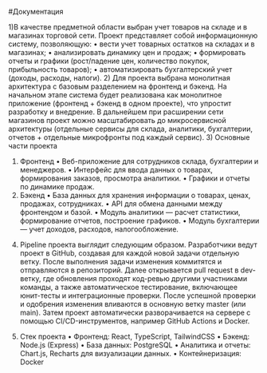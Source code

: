 #Документация 

1)В качестве предметной области выбран учет товаров на складе и в магазинах торговой сети.
Проект представляет собой информационную систему, позволяющую:
•	вести учет товарных остатков на складах и в магазинах;
•	анализировать динамику цен и продаж;
•	формировать отчеты и графики (рост/падение цен, количество покупок, прибыльность товаров);
•	автоматизировать бухгалтерский учет (доходы, расходы, налоги).
2) Для проекта выбрана монолитная архитектура с базовым разделением на фронтенд и бэкенд. На начальном этапе система будет реализована как монолитное приложение (фронтенд + бэкенд в одном проекте), что упростит разработку и внедрение. В дальнейшем при расширении сети магазинов проект можно масштабировать до микросервисной архитектуры (отдельные сервисы для склада, аналитики, бухгалтерии, отчетов + отдельные микрофронты под каждый сервис).
3) Основные части проекта
1.	Фронтенд 
•	Веб-приложение для сотрудников склада, бухгалтерии и менеджеров.
•	Интерфейс для ввода данных о товарах, формирования заказов, просмотра аналитики.
•	Графики и отчеты по динамике продаж.
2.	Бэкенд
•	База данных для хранения информации о товарах, ценах, продажах, сотрудниках.
•	API для обмена данными между фронтендом и базой.
•	Модуль аналитики — расчет статистики, формирование отчетов, построение графиков.
•	Модуль бухгалтерии — учет доходов, расходов, налогообложение.
4)  Pipeline проекта выглядит следующим образом. 
Разработчики ведут проект в GitHub, создавая для каждой новой задачи отдельную ветку. После выполнения задачи изменения коммитятся и отправляются в репозиторий. Далее открывается pull request в dev-ветку, где обновления проходят код-ревью другими участниками команды, а также автоматическое тестирование, включающее юнит-тесты и интеграционные проверки. После успешной проверки и одобрения изменения вливаются в основную ветку master (или main). Затем проект автоматически разворачивается на сервере с помощью CI/CD-инструментов, например GitHub Actions и Docker.

5) Стек проекта
•  Фронтенд: React, TypeScript, TailwindCSS
•  Бэкенд: Node.js (Express)
•  База данных: PostgreSQL
•  Аналитика и отчеты: Chart.js, Recharts для визуализации данных.
•  Контейнеризация: Docker
